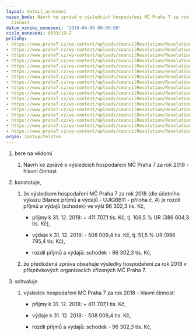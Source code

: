 ```yaml
---
layout: detail_usneseni
nazev_bodu: Návrh ke zprávě o výsledcích hospodaření MČ Praha 7 za rok 2018 - hlavní
  činnost
datum_vzniku_usneseni: '2019-04-08 00:00:00'
cislo_usneseni: 0033/19-Z
prilohy:
- https://www.praha7.cz/wp-content/uploads/councilResolution/Resolutions/30748/export/f1__Duvodova_zprava_o_vysledcich_hospodareni_MC__4Q2018~443636.docx
- https://www.praha7.cz/wp-content/uploads/councilResolution/Resolutions/30748/export/f2__Dotace_z_HMP_4Q2018~443635.xlsx
- https://www.praha7.cz/wp-content/uploads/councilResolution/Resolutions/30748/export/f3__Komentar_k_pril_1__4Q2018~443634.docx
- https://www.praha7.cz/wp-content/uploads/councilResolution/Resolutions/30748/export/f4__Bilance_UJIGBB11__4Q2018~443633.pdf
- https://www.praha7.cz/wp-content/uploads/councilResolution/Resolutions/30748/export/f5__Ctvrtletni_rozbor_prijmu_a_vydaju__4Q2018~443632.pdf
- https://www.praha7.cz/wp-content/uploads/councilResolution/Resolutions/30748/export/f6__NIV_dle_ORJ__4Q_2017_a_2018~443631.xlsx
- https://www.praha7.cz/wp-content/uploads/councilResolution/Resolutions/30748/export/f61__NIV_dle_polozek__4Q_2017_a_2018~443630.xlsx
- https://www.praha7.cz/wp-content/uploads/councilResolution/Resolutions/30748/export/f7__Prehled_cerpani_investic__4Q_2018~443629.xlsx
- https://www.praha7.cz/wp-content/uploads/councilResolution/Resolutions/30748/export/f8__Komentar_k_inv_akcich__4Q2018~443628.docx
- https://www.praha7.cz/wp-content/uploads/councilResolution/Resolutions/30748/export/f9__VH_PO__4Q2018~443627.docx
- https://www.praha7.cz/wp-content/uploads/councilResolution/Resolutions/30748/export/f10__Rozbor_PC_P7_4Q2018~443626.pdf
- https://www.praha7.cz/wp-content/uploads/councilResolution/Resolutions/30748/export/f11__Rozbor_Poliklinika_4Q2018~443625.pdf
- https://www.praha7.cz/wp-content/uploads/councilResolution/Resolutions/30748/export/f12__Rozbory_hospodareni_PO_MS_a_ZS__4Q2018~443624.pdf
- https://www.praha7.cz/wp-content/uploads/councilResolution/Resolutions/30748/export/f13__Dotacni_vztahy_PO_MS_a_ZS__4Q2018~443623.doc
- https://www.praha7.cz/wp-content/uploads/councilResolution/Resolutions/30748/export/f14__prehled_dotaci__pol_4137__4Q2018~443622.pdf
- https://www.praha7.cz/wp-content/uploads/councilResolution/Resolutions/30748/export/f15__UsneseniRMCc018119~443621.pdf
- https://www.praha7.cz/wp-content/uploads/councilResolution/Resolutions/30748/export/export~443905.pdf
organ: zastupitelstvo
---
```

<ol id="urzList" class="urzList_view"><li id="" class="urzClass1"><span name="1">bere na vědomí</span><ol class="urzOlClass" id=""><li style="text-align: left;" id="" class="urzClass2"><span><p>Návrh ke zprávě o výsledcích hospodaření MČ Praha 7 za rok 2018 - hlavní činnost</p></span></li></ol></li><li id="" class="urzClass1"><span name="50">konstatuje,</span><ol class="urzOlClass"><li style="text-align: left;" id="" class="urzClass2"><span><p>že výsledkem hospodaření MČ Praha 7 za rok 2018 (dle účetního výkazu Bilance příjmů a výdajů - UJIGBB11 - příloha č. 4) je rozdíl příjmů a výdajů (schodek) ve výši 96 302,3 tis. Kč,</p></span><ul class="urzUlClass"><li style="text-align: left;" id="" class="urzClass3"><span><p>příjmy k 31. 12. 2018: + 411 707,1 tis. Kč, tj. 106,5 % UR (386 604,3 tis. Kč),</p></span></li><li style="text-align: left;" id="" class="urzClass3"><span><p>výdaje k 31. 12. 2018: - 508 009,4 tis. Kč, tj. 51,5 % UR (986 795,4 tis. Kč),</p></span></li><li style="text-align: left;" id="" class="urzClass3"><span><p>rozdíl příjmů a výdajů: schodek - 96 302,3 tis. Kč,</p></span></li></ul></li><li style="text-align: left;" id="" class="urzClass2"><span><p>že předložená zpráva obsahuje výsledky hospodaření za rok 2018 v příspěvkových organizacích zřízených MČ Praha 7.</p></span></li></ol></li><li id="" class="urzClass1"><span name="24">schvaluje</span><ol class="urzOlClass" id=""><li style="text-align: left;" id="" class="urzClass2"><span><p>výsledek hospodaření MČ Praha 7 za rok 2018 - hlavní činnost:</p></span><ul class="urzUlClass"><li style="text-align: left;" id="" class="urzClass3"><span><p>příjmy k 31. 12. 2018: + 411 707,1 tis. Kč,</p></span></li><li style="text-align: left;" id="" class="urzClass3"><span><p>výdaje k 31. 12. 2018: - 508 009,4 tis. Kč,</p></span></li><li style="text-align: left;" id="" class="urzClass3"><span><p>rozdíl příjmů a výdajů: schodek - 96 302,3 tis. Kč,</p></span></li></ul></li></ol></li></ol>